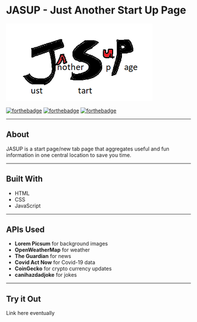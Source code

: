 # JASUP - Just Another Start Up Page

![JASUP Logo](/assets/logo.png)

[![forthebadge](https://forthebadge.com/images/badges/built-with-resentment.svg)](https://forthebadge.com) [![forthebadge](https://forthebadge.com/images/badges/contains-tasty-spaghetti-code.svg)](https://forthebadge.com) [![forthebadge](https://forthebadge.com/images/badges/for-sharks.svg)](https://forthebadge.com)

---
## About
JASUP is a start page/new tab page that aggregates useful and fun information in one central location to save you time.

---
## Built With
- HTML
- CSS
- JavaScript

---
## APIs Used
- **Lorem Picsum** for background images
- **OpenWeatherMap** for weather
- **The Guardian** for news
- **Covid Act Now** for Covid-19 data
- **CoinGecko** for crypto currency updates
- **canihazdadjoke** for jokes

---
## Try it Out
Link here eventually
